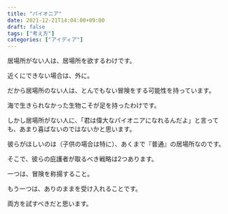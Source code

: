 ```yaml
---
title: "パイオニア"
date: 2021-12-21T14:04:00+09:00
draft: false
tags: ["考え方"]
categories: ["アイディア"]
---
```


居場所がない人は、居場所を欲するわけです。

近くにできない場合は、外に。

だから居場所のない人は、とんでもない冒険をする可能性を持っています。

海で生きられなかった生物こそが足を持ったわけです。

しかし居場所がない人に、「君は偉大なパイオニアになれるんだよ」と言っても、あまり喜ばないのではないかと思います。

彼らがほしいのは（子供の場合は特に）、あくまで『普通』の居場所なのです。

そこで、彼らの庇護者が取るべき戦略は2つあります。

一つは、冒険を称揚すること。

もう一つは、ありのままを受け入れることです。

両方を試すべきだと思います。
